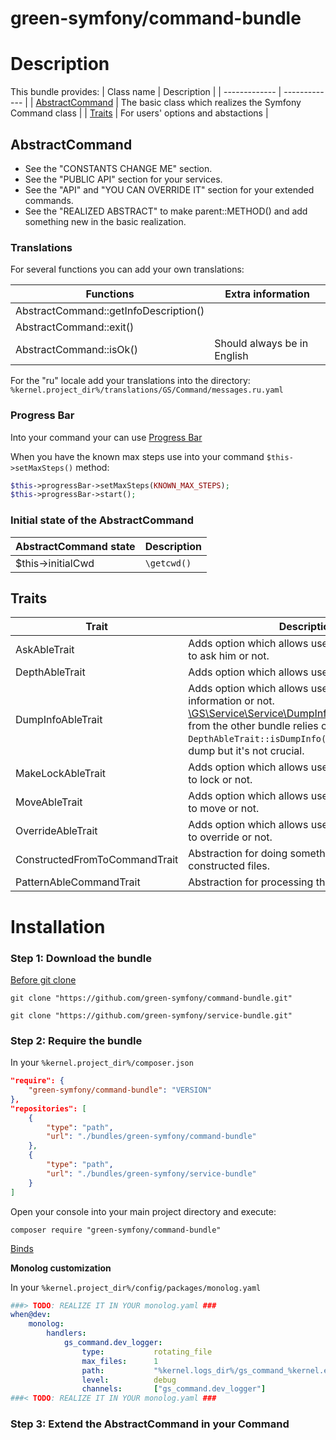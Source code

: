 green-symfony/command-bundle
========

# Description


This bundle provides:
| Class name | Description |
| ------------- | ------------- |
| [AbstractCommand](https://github.com/green-symfony/command-bundle/blob/main/src/Command/AbstractCommand.php) | The basic class which realizes the Symfony Command class |
| [Traits](https://github.com/green-symfony/command-bundle/tree/main/src/Trait) | For users' options and abstactions |

## AbstractCommand

- See the "CONSTANTS CHANGE ME" section.
- See the "PUBLIC API" section for your services.
- See the "API" and "YOU CAN OVERRIDE IT" section for your extended commands.
- See the "REALIZED ABSTRACT" to make parent::METHOD() and add something new in the basic realization.

### Translations

For several functions you can add your own translations:

| Functions | Extra information |
| ------------- | ------------- |
| AbstractCommand::getInfoDescription() |  |
| AbstractCommand::exit() |  |
| AbstractCommand::isOk() | Should always be in English |

For the "ru" locale add your translations into the directory:
`%kernel.project_dir%/translations/GS/Command/messages.ru.yaml`

### Progress Bar

Into your command your can use [Progress Bar](https://symfony.com/doc/current/components/console/helpers/progressbar.html)

When you have the known max steps use into your command `$this->setMaxSteps()` method:
```php
$this->progressBar->setMaxSteps(KNOWN_MAX_STEPS);
$this->progressBar->start();
```

### Initial state of the AbstractCommand

| AbstractCommand state | Description |
| ------------- | ------------- |
| $this->initialCwd | `\getcwd()` |

## Traits

| Trait | Description | Code |
| ------------- | ------------- | ------------- |
| AskAbleTrait | Adds option which allows user to choose whether to ask him or not. | [Code](https://github.com/green-symfony/command-bundle/blob/main/src/Trait/AskAbleTrait.php) |
| DepthAbleTrait | Adds option which allows user to indicate depth. |[Code](https://github.com/green-symfony/command-bundle/blob/main/src/Trait/DepthAbleTrait.php) |
| DumpInfoAbleTrait | Adds option which allows user to dump information or not. [\GS\Service\Service\DumpInfoService::dumpInfo()](https://github.com/green-symfony/service-bundle/blob/main/src/Service/DumpInfoService.php) from the other bundle relies on `DepthAbleTrait::isDumpInfo()` method before the dump but it's not crucial. | [Code](https://github.com/green-symfony/command-bundle/blob/main/src/Trait/DumpInfoAbleTrait.php) |
| MakeLockAbleTrait | Adds option which allows user to choose whether to lock or not. | [Code](https://github.com/green-symfony/command-bundle/blob/main/src/Trait/MakeLockAbleTrait.php) |
| MoveAbleTrait | Adds option which allows user to choose whether to move or not. | [Code](https://github.com/green-symfony/command-bundle/blob/main/src/Trait/MoveAbleTrait.php) |
| OverrideAbleTrait | Adds option which allows user to choose whether to override or not. | [Code](https://github.com/green-symfony/command-bundle/blob/main/src/Trait/OverrideAbleTrait.php) |
| ConstructedFromToCommandTrait | Abstraction for doing something with the constructed files. | [Code](https://github.com/green-symfony/command-bundle/blob/main/src/Trait/ConstructedFromToCommandTrait.php) |
| PatternAbleCommandTrait | Abstraction for processing the passed pattern. | [Code](https://github.com/green-symfony/command-bundle/blob/main/src/Trait/PatternAbleCommandTrait.php) |

# Installation


### Step 1: Download the bundle

[Before git clone](https://github.com/green-symfony/docs/blob/main/docs/bundles_green_symfony%20mkdir.md)

```console
git clone "https://github.com/green-symfony/command-bundle.git"
```

```console
git clone "https://github.com/green-symfony/service-bundle.git"
```

### Step 2: Require the bundle

In your `%kernel.project_dir%/composer.json`

```json
"require": {
	"green-symfony/command-bundle": "VERSION"
},
"repositories": [
	{
		"type": "path",
		"url": "./bundles/green-symfony/command-bundle"
	},
	{
		"type": "path",
		"url": "./bundles/green-symfony/service-bundle"
	}
]
```

Open your console into your main project directory and execute:

```console
composer require "green-symfony/command-bundle"
```

[Binds](https://github.com/green-symfony/docs/blob/main/docs/borrow-services.yaml-section.md)

**Monolog customization**

In your `%kernel.project_dir%/config/packages/monolog.yaml`

```yaml
###> TODO: REALIZE IT IN YOUR monolog.yaml ###
when@dev:
    monolog:
        handlers:
            gs_command.dev_logger:
                type:           rotating_file
                max_files:      1
                path:           "%kernel.logs_dir%/gs_command_%kernel.environment%.log"
                level:          debug
                channels:       ["gs_command.dev_logger"]
###< TODO: REALIZE IT IN YOUR monolog.yaml ###
```

### Step 3: Extend the AbstractCommand in your Command